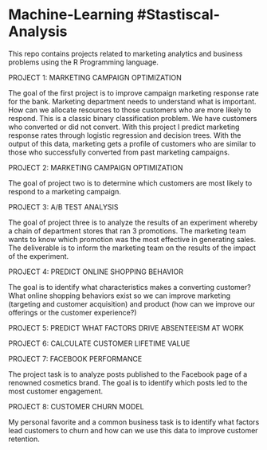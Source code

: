 # Machine-Learning #Stastiscal-Analysis
 
This repo contains projects related to marketing analytics and business problems using the R Programming language.

PROJECT 1: MARKETING CAMPAIGN OPTIMIZATION

The goal of the first project is to improve campaign marketing response rate for the bank.  Marketing department needs to understand what is important. How can we allocate resources to those customers who are more likely to respond. This is a classic binary classification problem. We have customers who converted or did not convert. With this project I predict marketing response rates through logistic regression and decision trees. With the output of this data, marketing gets a profile of customers who are similar to those who successfully converted from past marketing campaigns.


PROJECT 2: MARKETING CAMPAIGN OPTIMIZATION

The goal of project two is to determine which customers are most likely to respond to a marketing campaign.


PROJECT 3: A/B TEST ANALYSIS

The goal of project three is to analyze the results of an experiment whereby a chain of department stores that ran 3 promotions. The marketing team wants to know which promotion was the most effective in generating sales. The deliverable is to inform the marketing team on the results of the impact of the experiment.


PROJECT 4: PREDICT ONLINE SHOPPING BEHAVIOR

The goal is to identify what characteristics makes a converting customer? What online shopping behaviors exist so we can improve marketing (targeting and customer acquisition) and product (how can we improve our offerings or the customer experience?)

PROJECT 5: PREDICT WHAT FACTORS DRIVE ABSENTEEISM AT WORK

PROJECT 6: CALCULATE CUSTOMER LIFETIME VALUE

PROJECT 7: FACEBOOK PERFORMANCE

The project task is to analyze posts published to the Facebook page of a renowned cosmetics brand. The goal is to identify which posts led to the most customer engagement.

PROJECT 8: CUSTOMER CHURN MODEL

My personal favorite and a common business task is to identify what factors lead customers to churn and how can we use this data to improve customer retention.
